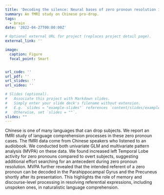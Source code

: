 ```yaml
---
title: 'Decoding the silence: Neural bases of zero pronoun resolution in Chinese'
summary: An fMRI study on Chinese pro-drop.
tags:
  - brain
date: '2022-04-27T00:00:00Z'

# Optional external URL for project (replaces project detail page).
external_link: ''

image:
  caption: Figure
  focal_point: Smart


url_code: ''
url_pdf: ''
url_slides: ''
url_video: ''

# Slides (optional).
#   Associate this project with Markdown slides.
#   Simply enter your slide deck's filename without extension.
#   E.g. `slides = "example-slides"` references `content/slides/example-slides.md`.
#   Otherwise, set `slides = ""`.
slides: ""
---
```


Chinese is one of many languages that can drop subjects. We report an fMRI study of language comprehension processes in these zero pronoun cases. The fMRI data come from Chinese speakers who listened to an audiobook. We conducted both univariate GLM and multivariate pattern analysis (MVPA) on these data. We found increased left Temporal Lobe activity for zero pronouns compared to overt subjects, suggesting additional effort searching for an antecedent during zero pronoun resolution. MVPA further revealed that the intended referent of a zero pronoun can be decoded in the Parahippocampal Gyrus and the Precuneus shortly after its presentation. This highlights the role of memory and discourse-level processing in resolving referential expressions, including unspoken ones, in naturalistic language comprehension.
